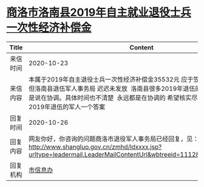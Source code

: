 # <a href="http://www.shangluo.gov.cn/zmhd/ldxxxx.jsp?urltype=leadermail.LeaderMailContentUrl&wbtreeid=1112&leadermailid=6557">商洛市洛南县2019年自主就业退役士兵一次性经济补偿金</a>
| Title |                                                                    Content                                                                     |
|:-----:|------------------------------------------------------------------------------------------------------------------------------------------------|
| 来信时间  | 2020-10-23                                                                                                                                     |
| 来信内容  | 本属于2019年自主退役士兵一次性经济补偿金35532元 应于笠年7月份发放到位，但洛南县退伍军人事务局 迟迟未发放  洛南县很多2019年退伍的军人都在问 问到就是说在协调。具体时间也不清楚  永远都是在协调的 希望核实尽早给商洛市洛南县2019年退伍的军人一个答案         |
| 回复时间  | 2020-10-26                                                                                                                                     |
| 回复内容  | 网友你好，你咨询的问题商洛市退役军人事务局已经回复，见：http://www.shangluo.gov.cn/zmhd/ldxxxx.jsp?urltype=leadermail.LeaderMailContentUrl&wbtreeid=1112&leadermailid=6496 |
| 回复机构  | <a href="../../categories/agencies/市信息办.md">市信息办</a>                                                                                             |